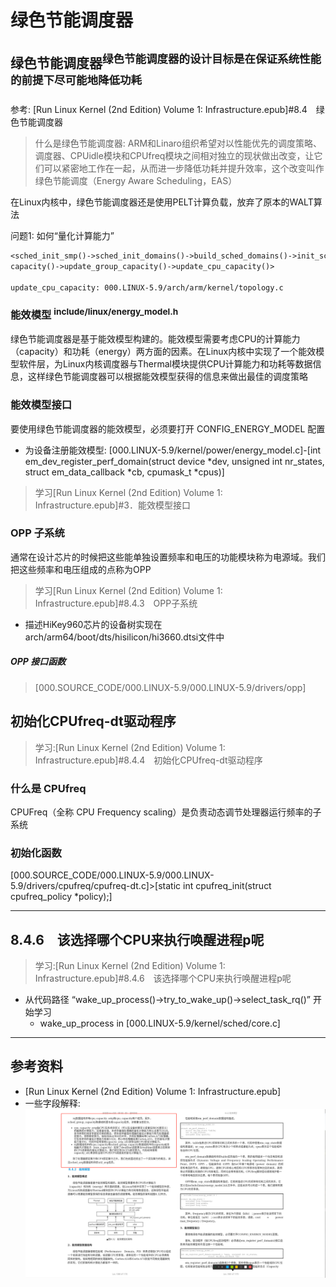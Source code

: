 # 绿色节能调度器
## 绿色节能调度器<sup>绿色节能调度器的设计目标是在保证系统性能的前提下尽可能地降低功耗</sup>
参考: [Run Linux Kernel (2nd Edition) Volume 1: Infrastructure.epub]#8.4　绿色节能调度器

> 什么是绿色节能调度器: ARM和Linaro组织希望对以性能优先的调度策略、调度器、CPUidle模块和CPUfreq模块之间相对独立的现状做出改变，让它们可以紧密地工作在一起，从而进一步降低功耗并提升效率，这个改变叫作绿色节能调度（Energy Aware Scheduling，EAS）

在Linux内核中，绿色节能调度器还是使用PELT计算负载，放弃了原本的WALT算法

问题1: 如何“量化计算能力”
```txt
<sched_init_smp()->sched_init_domains()->build_sched_domains()->init_sched_groups_
capacity()->update_group_capacity()->update_cpu_capacity()>

update_cpu_capacity: 000.LINUX-5.9/arch/arm/kernel/topology.c
```

### 能效模型 <sup>include/linux/energy_model.h</sup>
绿色节能调度器是基于能效模型构建的。能效模型需要考虑CPU的计算能力（capacity）和功耗（energy）两方面的因素。在Linux内核中实现了一个能效模型软件层，为Linux内核调度器与Thermal模块提供CPU计算能力和功耗等数据信息，这样绿色节能调度器可以根据能效模型获得的信息来做出最佳的调度策略

### 能效模型接口
要使用绿色节能调度器的能效模型，必须要打开 CONFIG_ENERGY_MODEL 配置
- 为设备注册能效模型: [000.LINUX-5.9/kernel/power/energy_model.c]-[int em_dev_register_perf_domain(struct device *dev, unsigned int nr_states, struct em_data_callback *cb, cpumask_t *cpus)]

> 学习[Run Linux Kernel (2nd Edition) Volume 1: Infrastructure.epub]#3．能效模型接口

### OPP 子系统
通常在设计芯片的时候把这些能单独设置频率和电压的功能模块称为电源域。我们把这些频率和电压组成的点称为OPP
> 学习[Run Linux Kernel (2nd Edition) Volume 1: Infrastructure.epub]#8.4.3　OPP子系统

- 描述HiKey960芯片的设备树实现在arch/arm64/boot/dts/hisilicon/hi3660.dtsi文件中

##### OPP 接口函数
> [000.SOURCE_CODE/000.LINUX-5.9/000.LINUX-5.9/drivers/opp]


## 初始化CPUfreq-dt驱动程序
> 学习:[Run Linux Kernel (2nd Edition) Volume 1: Infrastructure.epub]#8.4.4　初始化CPUfreq-dt驱动程序

### 什么是 CPUfreq
CPUFreq（全称 CPU Frequency scaling）是负责动态调节处理器运行频率的子系统

### 初始化函数
[000.SOURCE_CODE/000.LINUX-5.9/000.LINUX-5.9/drivers/cpufreq/cpufreq-dt.c]>[static int cpufreq_init(struct cpufreq_policy *policy);]


---

## 8.4.6　该选择哪个CPU来执行唤醒进程p呢
> 学习:[Run Linux Kernel (2nd Edition) Volume 1: Infrastructure.epub]#8.4.6　该选择哪个CPU来执行唤醒进程p呢

+ 从代码路径 “wake_up_process()→try_to_wake_up()→select_task_rq()” 开始学习
  - wake_up_process in [000.LINUX-5.9/kernel/sched/core.c]
---


## 参考资料
- [Run Linux Kernel (2nd Edition) Volume 1: Infrastructure.epub]
- 一些字段解释: ![wechat_2025-07-16_063923_983.png](./999.IMGS/wechat_2025-07-16_063923_983.png)